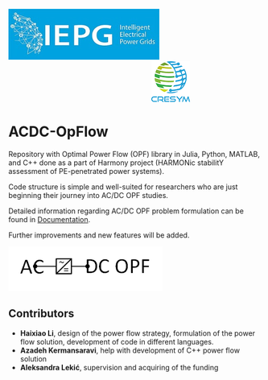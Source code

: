 ![alt text](IEPG_logo.jpg?raw=true) $~~~~~~~~~~~~~~~~~~~~~~~~~~~~~~~~~~~~~~~~~~~~~~~~~~~~~~~~~~~~~~~~~~~~~~~$  ![alt text](cresym.png?raw=true)        

# ACDC-OpFlow  
Repository with Optimal Power Flow (OPF) library in Julia, Python, MATLAB, and C++ done as a part of Harmony project (HARMONic stabilitY assessment of PE-penetrated power systems).

Code structure is simple and well-suited for researchers who are just beginning their journey into AC/DC OPF studies.

Detailed information regarding AC/DC OPF problem formulation can be found in [Documentation](Readme_ACDC_OPF.pdf).

Further improvements and new features will be added.

![alt text](ACDC_OPF.png?raw=true)

## Contributors
- **Haixiao Li**, design of the power flow strategy, formulation of the power flow solution, development of code in different languages.
- **Azadeh Kermansaravi**, help with development of C++ power flow solution
- **Aleksandra Lekić**, supervision and acquiring of the funding
